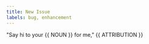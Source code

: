 ```yaml
---
title: New Issue
labels: bug, enhancement
---
```

<!--#
NOUN=dog
ATTRIBUTION=Sameer Prajapati
$-->

"Say hi to your {{ NOUN }} for me," {{ ATTRIBUTION }}